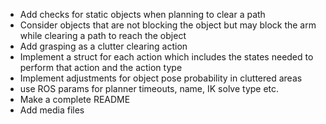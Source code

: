 - Add checks for static objects when planning to clear a path
- Consider objects that are not blocking the object but may block the arm while clearing a path to reach the object
- Add grasping as a clutter clearing action
- Implement a struct for each action which includes the states needed to perform that action and the action type
- Implement adjustments for object pose probability in cluttered areas
- use ROS params for planner timeouts, name, IK solve type etc.
- Make a complete README
- Add media files